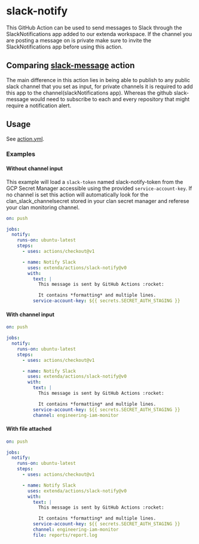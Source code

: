 # slack-notify

This GitHub Action can be used to send messages to Slack through the SlackNotifications app added to our extenda workspace.
If the channel you are posting a message on is private make sure to invite the SlackNotifications app before using this action.

## Comparing [slack-message](../slack-message/README.md) action

The main difference in this action lies in being able to publish to any public slack channel that you set as input, for private channels it is required to add this app to the channel(slackNotifications app). Whereas the github slack-message would need to subscribe to each and every repository that might require a notification alert.

## Usage

See [action.yml](action.yml).


### Examples

#### Without channel input

This example will load a `slack-token` named slack-notify-token from the GCP Secret Manager accessible using
the provided `service-account-key`.
If no channel is set this action will automatically look for the clan_slack_channelsecret stored in your clan secret manager and referese your clan monitoring channel.

```yaml
on: push

jobs:
  notify:
    runs-on: ubuntu-latest
    steps:
      - uses: actions/checkout@v1

      - name: Notify Slack
        uses: extenda/actions/slack-notify@v0
        with:
          text: |
            This message is sent by GitHub Actions :rocket:

            It contains *formatting* and multiple lines.
          service-account-key: ${{ secrets.SECRET_AUTH_STAGING }}
```

#### With channel input

```yaml
on: push

jobs:
  notify:
    runs-on: ubuntu-latest
    steps:
      - uses: actions/checkout@v1

      - name: Notify Slack
        uses: extenda/actions/slack-notify@v0
        with:
          text: |
            This message is sent by GitHub Actions :rocket:

            It contains *formatting* and multiple lines.
          service-account-key: ${{ secrets.SECRET_AUTH_STAGING }}
          channel: engineering-iam-monitor
```

#### With file attached

```yaml
on: push

jobs:
  notify:
    runs-on: ubuntu-latest
    steps:
      - uses: actions/checkout@v1

      - name: Notify Slack
        uses: extenda/actions/slack-notify@v0
        with:
          text: |
            This message is sent by GitHub Actions :rocket:

            It contains *formatting* and multiple lines.
          service-account-key: ${{ secrets.SECRET_AUTH_STAGING }}
          channel: engineering-iam-monitor
          file: reports/report.log
```
